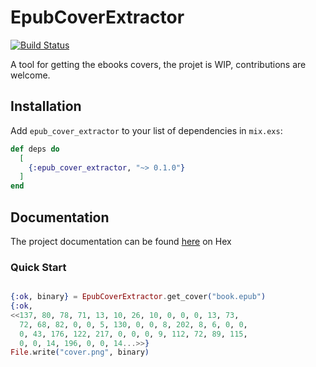 # EpubCoverExtractor

[![Build Status](https://img.shields.io/endpoint.svg?url=https%3A%2F%2Factions-badge.atrox.dev%2Fzelazna%2Fepub_cover_extractor%2Fbadge&style=for-the-badge)](https://actions-badge.atrox.dev/zelazna/epub_cover_extractor/goto)

A tool for getting the ebooks covers, the projet is WIP,
contributions are welcome.

## Installation

Add `epub_cover_extractor` to your list of dependencies in `mix.exs`:

```elixir
def deps do
  [
    {:epub_cover_extractor, "~> 0.1.0"}
  ]
end
```

## Documentation

The project documentation can be found [here](https://hexdocs.pm/epub_cover_extractor/api-reference.html) on Hex

### Quick Start

```elixir

{:ok, binary} = EpubCoverExtractor.get_cover("book.epub")
{:ok,
<<137, 80, 78, 71, 13, 10, 26, 10, 0, 0, 0, 13, 73,
  72, 68, 82, 0, 0, 5, 130, 0, 0, 8, 202, 8, 6, 0, 0,
  0, 43, 176, 122, 217, 0, 0, 0, 9, 112, 72, 89, 115,
  0, 0, 14, 196, 0, 0, 14...>>}
File.write("cover.png", binary)
```
